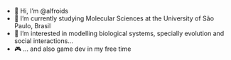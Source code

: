 - 👋 Hi, I’m @alfroids
- 🌱 I’m currently studying Molecular Sciences at the University of São Paulo, Brasil
- 👀 I’m interested in modelling biological systems, specially evolution and social interactions...
- 🎮 ... and also game dev in my free time

<!---
alfroids/alfroids is a ✨ special ✨ repository because its `README.md` (this file) appears on your GitHub profile.
You can click the Preview link to take a look at your changes.
--->
